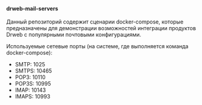 #### drweb-mail-servers

Данный репозиторий содержит сценарии docker-compose, которые предназначены для демонстрации возможностей интеграции продуктов Drweb c популярными почтовыми конфигурациями.

Используемые сетевые порты (на системе, где выполняется команда docker-compose):

* SMTP:  1025
* SMTPS: 10465
* POP3:  10110
* POP3S: 10995
* IMAP:  10143
* IMAPS: 10993
